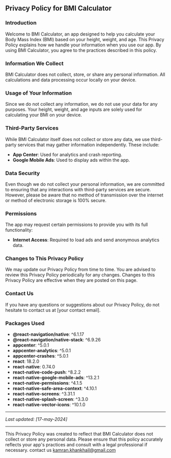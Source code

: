 ## Privacy Policy for BMI Calculator

### Introduction
Welcome to BMI Calculator, an app designed to help you calculate your Body Mass Index (BMI) based on your height, weight, and age. This Privacy Policy explains how we handle your information when you use our app. By using BMI Calculator, you agree to the practices described in this policy.

### Information We Collect
BMI Calculator does not collect, store, or share any personal information. All calculations and data processing occur locally on your device.

### Usage of Your Information
Since we do not collect any information, we do not use your data for any purposes. Your height, weight, and age inputs are solely used for calculating your BMI on your device.

### Third-Party Services
While BMI Calculator itself does not collect or store any data, we use third-party services that may gather information independently. These include:
- **App Center**: Used for analytics and crash reporting.
- **Google Mobile Ads**: Used to display ads within the app.

### Data Security
Even though we do not collect your personal information, we are committed to ensuring that any interactions with third-party services are secure. However, please be aware that no method of transmission over the internet or method of electronic storage is 100% secure.

### Permissions
The app may request certain permissions to provide you with its full functionality:
- **Internet Access**: Required to load ads and send anonymous analytics data.

### Changes to This Privacy Policy
We may update our Privacy Policy from time to time. You are advised to review this Privacy Policy periodically for any changes. Changes to this Privacy Policy are effective when they are posted on this page.

### Contact Us
If you have any questions or suggestions about our Privacy Policy, do not hesitate to contact us at [your contact email].

### Packages Used
- **@react-navigation/native**: ^6.1.17
- **@react-navigation/native-stack**: ^6.9.26
- **appcenter**: ^5.0.1
- **appcenter-analytics**: ^5.0.1
- **appcenter-crashes**: ^5.0.1
- **react**: 18.2.0
- **react-native**: 0.74.0
- **react-native-code-push**: ^8.2.2
- **react-native-google-mobile-ads**: ^13.2.1
- **react-native-permissions**: ^4.1.5
- **react-native-safe-area-context**: ^4.10.1
- **react-native-screens**: ^3.31.1
- **react-native-splash-screen**: ^3.3.0
- **react-native-vector-icons**: ^10.1.0

---

_Last updated: [17-may-2024]_

---

This Privacy Policy was created to reflect that BMI Calculator does not collect or store any personal data. Please ensure that this policy accurately reflects your app's practices and consult with a legal professional if necessary.
contact us [kamran.khankhail@gmail.com](kamran.khankhail@gmail.com)
